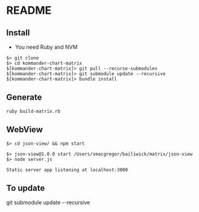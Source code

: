# README

## Install

* You need Ruby and NVM 

``` shell
$> git clone 
$> cd kommander-chart-matrix
$[kommander-chart-matrix]> git pull --recurse-submodules
$[kommander-chart-matrix]> git submodule update --recursive
$[kommander-chart-matrix]> bundle install 
```

## Generate

 `ruby build-matrix.rb`

## WebView

``` 
$> cd json-view/ && npm start

$> json-view@1.0.0 start /Users/smacgregor/bailiwick/matrix/json-view
$> node server.js

Static server app listening at localhost:3000
```

## To update 

git submodule update --recursive
